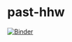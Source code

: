 # past-hhw

[![Binder](https://mybinder.org/badge_logo.svg)](https://mybinder.org/v2/gh/weslyfe/past-hhw/dev)
